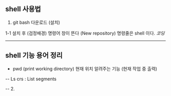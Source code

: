 ## shell 사용법 

1. git bash 다운로드 (설치)
  
1-1  설치 후 (검정배경) 명령어 창이 뜬다 (New repository)
     명령줄은 shell 이다. *코딩*

---
## shell 기능 용어 정리
-  pwd (print working directory)
   현재 위치 알려주는 기능 (현재 작업 중 출력)
   
--  Ls crs : List segments

-- 
2. 
